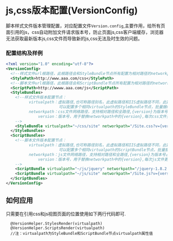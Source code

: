 # js,css版本配置(VersionConfig)

脚本样式文件版本管理配置，对应配置文件```Version.config```,主要作用，给所有页面引用的js，css自动附加文件请求版本号，防止页面js,css客户端缓存，浏览器无法获取最新版本js,css文件而导致新的js,css无法及时生效的问题。

### 配置结构及样例
```xml
<?xml version="1.0" encoding="utf-8"?>
<VersionConfig>
  <!--样式文件url根路径，此根路径会和StyleBundle节点所有配置为相对路径的networkpath属性值进行拼接，得到每个css的完全请求路径-->
  <StylePath>http://www.aaa.com/css</StylePath>
  <!--脚本文件url根路径，此根路径会和ScriptBundle节点所有配置为相对路径的networkpath属性值进行拼接,得到每个js的完全请求路径-->
  <ScriptPath>http://wwww.aaa.com/js</ScriptPath>
  <StyleBundles>
    <!--样式文件版本配置节点：
          virtualpath：虚拟路径,也可称路径别名，此虚拟路径和IIS虚拟路径不同，此路径可任意定义，
                       可以配置多个相同virtualpath的StyleBundle节点，批量捆绑下载一组css
          networkpath：css文件网络路径，支持相对路径和全路径,{version}为版本号占位参数
              version：版本号，用于替换networkpath中的{version},每次css文件更新则需要更改其版本号
    -->
    <StyleBundle virtualpath="~/css/site" networkpath="/Site.css?v={version}" version="1.0.0"/>
  </StyleBundles>
  <ScriptBundles>
    <!--脚本文件版本配置节点：
          virtualpath：虚拟路径,也可称路径别名，此虚拟路径和IIS虚拟路径不同，此路径可任意定义，
                       可以配置多个相同virtualpath的ScriptBundle节点，批量捆绑下载一组js
          networkpath：js文件网络路径，支持相对路径和全路径,{version}为版本号占位参数
              version：版本号，用于替换networkpath中的{version},每次js文件更新则需要更改其版本号
    -->
    <ScriptBundle virtualpath="~/js/jquery" networkpath="/jquery-1.8.2.js?v={version}" version="1.8.2"/>
    <ScriptBundle virtualpath="~/js/site" networkpath="/Site.js?v={version}" version="1.0.0"/>
  </ScriptBundles>
</VersionConfig>
```

## 如何应用
   只需要在引用css和js视图页面的位置使用如下两行代码即可.
   
      @VersionHelper.StylesRender(virtualpath)
      @VersionHelper.ScriptsRender(virtualpath)
      //注：virtualpath为StyleBundle和ScriptBundle节点virtualpath属性值
